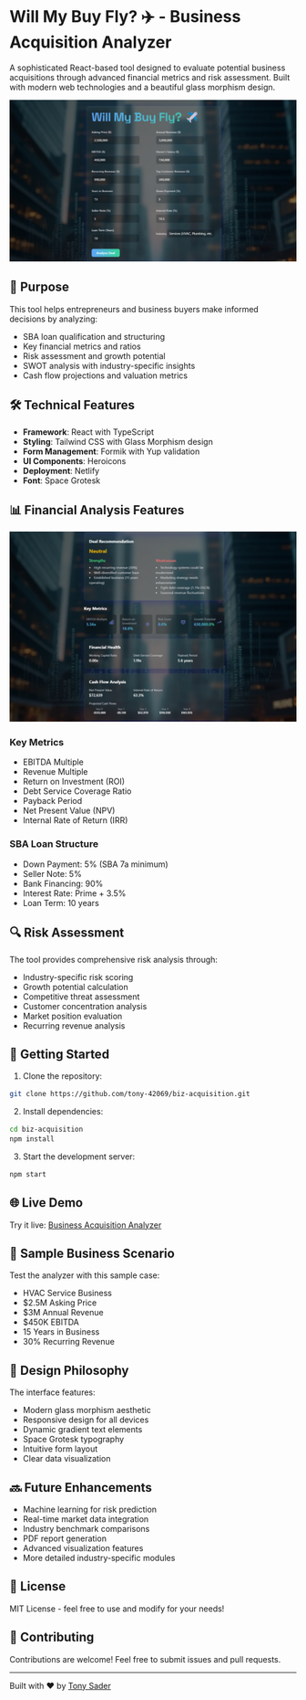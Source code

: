 # Will My Buy Fly? ✈️ - Business Acquisition Analyzer

A sophisticated React-based tool designed to evaluate potential business acquisitions through advanced financial metrics and risk assessment. Built with modern web technologies and a beautiful glass morphism design.

![Input Form](./public/input-form-preview.png)

## 🎯 Purpose

This tool helps entrepreneurs and business buyers make informed decisions by analyzing:
- SBA loan qualification and structuring
- Key financial metrics and ratios
- Risk assessment and growth potential
- SWOT analysis with industry-specific insights
- Cash flow projections and valuation metrics

## 🛠️ Technical Features

- **Framework**: React with TypeScript
- **Styling**: Tailwind CSS with Glass Morphism design
- **Form Management**: Formik with Yup validation
- **UI Components**: Heroicons
- **Deployment**: Netlify
- **Font**: Space Grotesk

## 📊 Financial Analysis Features

![Analysis Results](./public/analysis-results-preview.png)

### Key Metrics
- EBITDA Multiple
- Revenue Multiple
- Return on Investment (ROI)
- Debt Service Coverage Ratio
- Payback Period
- Net Present Value (NPV)
- Internal Rate of Return (IRR)

### SBA Loan Structure
- Down Payment: 5% (SBA 7a minimum)
- Seller Note: 5%
- Bank Financing: 90%
- Interest Rate: Prime + 3.5%
- Loan Term: 10 years

## 🔍 Risk Assessment

The tool provides comprehensive risk analysis through:
- Industry-specific risk scoring
- Growth potential calculation
- Competitive threat assessment
- Customer concentration analysis
- Market position evaluation
- Recurring revenue analysis

## 🚀 Getting Started

1. Clone the repository:
```bash
git clone https://github.com/tony-42069/biz-acquisition.git
```

2. Install dependencies:
```bash
cd biz-acquisition
npm install
```

3. Start the development server:
```bash
npm start
```

## 🌐 Live Demo

Try it live: [Business Acquisition Analyzer](https://www.abizadvisors.com/biz-acquisition)

## 🔧 Sample Business Scenario

Test the analyzer with this sample case:
- HVAC Service Business
- $2.5M Asking Price
- $3M Annual Revenue
- $450K EBITDA
- 15 Years in Business
- 30% Recurring Revenue

## 🎨 Design Philosophy

The interface features:
- Modern glass morphism aesthetic
- Responsive design for all devices
- Dynamic gradient text elements
- Space Grotesk typography
- Intuitive form layout
- Clear data visualization

## 🔜 Future Enhancements

- Machine learning for risk prediction
- Real-time market data integration
- Industry benchmark comparisons
- PDF report generation
- Advanced visualization features
- More detailed industry-specific modules

## 📄 License

MIT License - feel free to use and modify for your needs!

## 🤝 Contributing

Contributions are welcome! Feel free to submit issues and pull requests.

---

Built with ❤️ by [Tony Sader](https://github.com/tony-42069)
